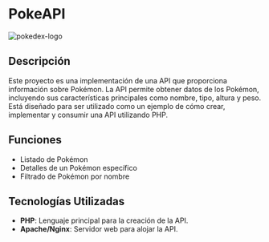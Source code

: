 # PokeAPI

![pokedex-logo](https://github.com/user-attachments/assets/7d9d4bf4-e3b6-4a70-8de1-d7134138b00e)

## Descripción

Este proyecto es una implementación de una API que proporciona información sobre Pokémon. La API permite obtener datos de los Pokémon, incluyendo sus características principales como nombre, tipo, altura y peso. Está diseñado para ser utilizado como un ejemplo de cómo crear, implementar y consumir una API utilizando PHP.

## Funciones

- Listado de Pokémon
- Detalles de un Pokémon específico
- Filtrado de Pokémon por nombre

## Tecnologías Utilizadas

- **PHP**: Lenguaje principal para la creación de la API.
- **Apache/Nginx**: Servidor web para alojar la API.
